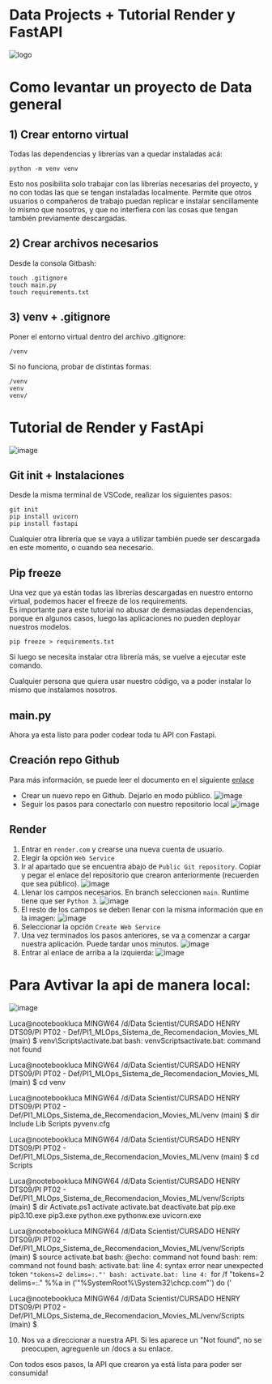 # Data Projects + Tutorial Render y FastAPI
![logo](https://builtin.com/sites/www.builtin.com/files/styles/og/public/2022-11/data-science-projects.jpg)

# Como levantar un proyecto de Data general

## 1) Crear entorno virtual
Todas las dependencias y librerías van a quedar instaladas acá:
```
python -m venv venv
```
Esto nos posibilita solo trabajar con las librerías necesarias del proyecto, y no con todas las que se tengan instaladas localmente. Permite que otros usuarios o compañeros de trabajo puedan replicar e instalar sencillamente lo mismo que nosotros, y que no interfiera con las cosas que tengan también previamente descargadas. 

## 2) Crear archivos necesarios
Desde la consola Gitbash:
```
touch .gitignore
touch main.py
touch requirements.txt
```
## 3) venv + .gitignore
Poner el entorno virtual dentro del archivo .gitignore:
```
/venv
```
Si no funciona, probar de distintas formas:
```
/venv
venv
venv/

```

# Tutorial de Render y FastApi

![image](images/fastapi.png)

## Git init + Instalaciones
Desde la misma terminal de VSCode, realizar los siguientes pasos:
```
git init
pip install uvicorn
pip install fastapi
```
Cualquier otra librería que se vaya a utilizar también puede ser descargada en este momento, o cuando sea necesario.

## Pip freeze
Una vez que ya están todas las librerías descargadas en nuestro entorno virtual, podemos hacer el freeze de los requirements.  
 Es importante para este tutorial no abusar de demasiadas dependencias, porque en algunos casos, luego las aplicaciones no pueden deployar nuestros modelos. 
```
pip freeze > requirements.txt
```
Si luego se necesita instalar otra librería más, se vuelve a ejecutar este comando.  

Cualquier persona que quiera usar nuestro código, va a poder instalar lo mismo que instalamos nosotros. 
## main.py
Ahora ya esta listo para poder codear toda tu API con Fastapi.
## Creación repo Github
Para más información, se puede leer el documento en el siguiente [enlace](https://drive.google.com/file/d/1lzKIUTFJ2lnKluZ21hfResGvTJU7fA2k/view?usp=sharing)
- Crear un nuevo repo en Github. Dejarlo en modo público.
![image](images/repo.jpg)
- Seguir los pasos para conectarlo con nuestro repositorio local
![image](images/steps.jpg)
## Render
1. Entrar en `render.com` y crearse una nueva cuenta de usuario. 
2. Elegir la opción `Web Service`
3. Ir al apartado que se encuentra abajo de `Public Git repository`. Copiar y pegar el enlace del repositorio que crearon anteriormente (recuerden que sea público).
![image](images/public.jpg)
4. Llenar los campos necesarios. En branch seleccionen `main`. Runtime tiene que ser `Python 3`.
![image](images/fill.jpg)
5. El resto de los campos se deben llenar con la misma información que en la imagen:
![image](images/campos.jpg)
6. Seleccionar la opción `Create Web Service`
7. Una vez terminados los pasos anteriores, se va a comenzar a cargar nuestra aplicación. Puede tardar unos minutos. 
![image](images/logs.jpg)
8. Entrar al enlace de arriba a la izquierda:
![image](images/enlace.jpg)



# Para Avtivar la api de manera local:

![image](https://github.com/Lucaramallo/render-fastapi-tutorial/assets/95667827/e8246558-cd7c-4403-b09d-fb5579d7c6fe)

Luca@nootebookluca MINGW64 /d/Data Scientist/CURSADO HENRY DTS09/PI PT02 - Def/PI1_MLOps_Sistema_de_Recomendacion_Movies_ML (main)
$ venv\Scripts\activate.bat
bash: venvScriptsactivate.bat: command not found

Luca@nootebookluca MINGW64 /d/Data Scientist/CURSADO HENRY DTS09/PI PT02 - Def/PI1_MLOps_Sistema_de_Recomendacion_Movies_ML (main)
$ cd venv

Luca@nootebookluca MINGW64 /d/Data Scientist/CURSADO HENRY DTS09/PI PT02 - Def/PI1_MLOps_Sistema_de_Recomendacion_Movies_ML/venv (main)
$ dir
Include  Lib  Scripts  pyvenv.cfg

Luca@nootebookluca MINGW64 /d/Data Scientist/CURSADO HENRY DTS09/PI PT02 - Def/PI1_MLOps_Sistema_de_Recomendacion_Movies_ML/venv (main)
$ cd Scripts

Luca@nootebookluca MINGW64 /d/Data Scientist/CURSADO HENRY DTS09/PI PT02 - Def/PI1_MLOps_Sistema_de_Recomendacion_Movies_ML/venv/Scripts (main)
$ dir
Activate.ps1  activate  activate.bat  deactivate.bat  pip.exe  pip3.10.exe  pip3.exe  python.exe  pythonw.exe  uvicorn.exe

Luca@nootebookluca MINGW64 /d/Data Scientist/CURSADO HENRY DTS09/PI PT02 - Def/PI1_MLOps_Sistema_de_Recomendacion_Movies_ML/venv/Scripts (main)
$ source activate.bat
bash: @echo: command not found
bash: rem: command not found
bash: activate.bat: line 4: syntax error near unexpected token `"tokens=2 delims=:."'
bash: activate.bat: line 4: `for /f "tokens=2 delims=:." %%a in ('"%SystemRoot%\System32\chcp.com"') do ('

Luca@nootebookluca MINGW64 /d/Data Scientist/CURSADO HENRY DTS09/PI PT02 - Def/PI1_MLOps_Sistema_de_Recomendacion_Movies_ML/venv/Scripts (main)
$

10. Nos va a direccionar a nuestra API. Si les aparece un "Not found", no se preocupen, agreguenle un /docs a su enlace.

Con todos esos pasos, la API que crearon ya está lista para poder ser consumida!
